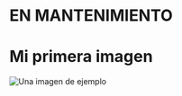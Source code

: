 # EN MANTENIMIENTO #
<!DOCTYPE html>
<html lang="es">
<head>
    <meta charset="UTF-8">
    <meta name="viewport" content="width=device-width, initial-scale=1.0">
    <title>Ejemplo de Imagen</title>
</head>
<body>
    <h1>Mi primera imagen</h1>
    <img src="mi-imagen.jpg" alt="Una imagen de ejemplo" />
</body>
</html>
